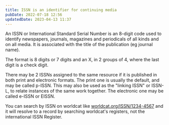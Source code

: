 ```yaml
---
title: ISSN is an identifier for continuing media
pubDate: 2022-07-18 12:56
updatedDate: 2023-04-13 11:37
---
```


An ISSN or International Standard Serial Number is an 8-digit code used to identify newspapers, journals, magazines and periodicals of all kinds and on all media. It is associated with the title of the publication (eg journal name).

The format is 8 digits or 7 digits and an X, in 2 groups of 4, where the last digit is a check digit.

There may be 2 ISSNs assigned to the same resource if it is published in both print and electronic formats. The print one is usually the default, and may be called p-ISSN. This may also be used as the "linking ISSN" or ISSN-L, to relate instances of the same work together. The electronic one may be called e-ISSN or EISSN.

You can search by ISSN on worldcat like [worldcat.org/ISSN/1234-4567](https://www.worldcat.org/ISSN/1021-9749) and it will resolve to a record by searching worldcat's registers, not the international ISSN Register.
